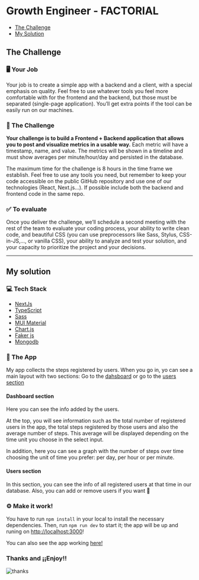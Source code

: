 # Growth Engineer - FACTORIAL

- [The Challenge](#the-challenge)
- [My Solution](#my-solution)

## The Challenge

### 🖥 Your Job

Your job is to create a simple app with a backend and a client, with a special emphasis on quality. Feel free to use whatever tools you feel more comfortable with for the frontend and the backend, but those must be separated (single-page application). You’ll get extra points if the tool can be easily run on our machines.


### 💪 The Challenge

**Your challenge is to build a Frontend + Backend application that allows you to post and visualize metrics in a usable way.** Each metric will have a timestamp, name, and value. The metrics will be shown in a timeline and must show averages per minute/hour/day and persisted in the database.

The maximum time for the challenge is 8 hours in the time frame we establish. Feel free to use any tools you need, but remember to keep your code accessible on the public GitHub repository and use one of our technologies (React, Next.js...). If possible include both the backend and frontend code in the same repo.



### ✅ To evaluate

Once you deliver the challenge, we’ll schedule a second meeting with the rest of the team to evaluate your coding process, your ability to write clean code, and beautiful CSS (you can use preprocessors like Sass, Stylus, CSS-in-JS,..., or vanilla CSS), your ability to analyze and test your solution, and your capacity to prioritize the project and your decisions.

--- 

## My solution

### 💻 Tech Stack

- [NextJs](https://nextjs.org/)
- [TypeScript](https://www.typescriptlang.org/)
- [Sass](https://sass-lang.com/)
- [MUI Material](https://mui.com/)
- [Chart.js](https://www.chartjs.org/)
- [Faker js](https://fakerjs.dev/)
- [Mongodb](https://www.mongodb.com/it-it/cloud/atlas/register?utm_content=rlsapostreg&utm_source=google&utm_campaign=search_gs_pl_evergreen_atlas_general_retarget-brand-postreg_gic-null_emea-all_ps-all_desktop_eng_lead&utm_term=&utm_medium=cpc_paid_search&utm_ad=&utm_ad_campaign_id=14412646473&adgroup=131761130372&cq_cmp=14412646473&gclid=Cj0KCQjwtsCgBhDEARIsAE7RYh0mjz-PsdeRDEMPk4-JwptSmvSYWAd4EzIXWIuRzXUCfrbUGEe3wGoaArD-EALw_wcB)

### 👣 The App

My app collects the steps registered by users. 
When you go in, yo can see a main layout with two sections: Go to the [dahsboard](#dashboard-section) or go to the [users section](#users-section)

#### Dashboard section

Here you can see the info added by the users.

At the top, you will see information such as the total number of registered users in the app, the total steps registered by those users and also the average number of steps.
This average will be displayed depending on the time unit you choose in the select input. 

In addition, here you can see a graph with the number of steps over time choosing the unit of time you prefer: per day, per hour or per minute.


#### Users section

In this section, you can see the info of all registered users at that time in our database.
Also, you can add or remove users if you want 🙂


### ⚙️ Make it work!

You have to run `npm install` in your local to install the necessary dependencies.
Then, run `npm run dev` to start it; the app will be up and runing on [http://localhost:3000](http://localhost:3000)!

You can also see the app working [here!](https://factorial-challenge-three.vercel.app/) 


### Thanks and ¡¡Enjoy!!

![thanks](https://media.giphy.com/media/xTiN0CNHgoRf1Ha7CM/giphy.gif)




